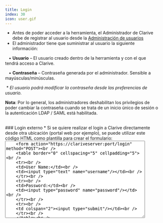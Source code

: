 ```yaml
---
title: Login
index: 30
icon: user.gif
---
```

* Antes de poder acceder a la herramienta, el Administrador de Clarive debe de registrar al usuario desde la [Administración de usuarios](Administracion/user)
* El administrador tiene que suministrar al usuario la siguiente información: <br />

&nbsp; &nbsp;• **Usuario** – El usuario creado dentro de la herramienta y con el que tendrá acceso a Clarive. <br />

&nbsp; &nbsp;• **Contraseña** – Contraseña generada por el administrador. Sensible a mayúsculas/minúsculas. <br />

&nbsp;* *El usuario podrá modificar la contraseña desde las preferencias de usuario.* <br />

**Nota**: Por lo general, los administradores deshabilitan los privilegios de poder cambiar la contraseña cuando se trata de un inicio único de sesión o la autenticación LDAP / SAML está habilitada.


<br />
### Login externo
* Si se quiere realizar el login a Clarive directamente desde otra ubicación (portal web por ejemplo), se puede utilizar este código HTML como plantilla para crear el formulario:

<br />
<textarea style="height: 250px; width: 90%">
    &lt;form action="https://clariveserver:port/login" method="POST"&gt;<br />
    &lt;table border="0" cellspacing="5" cellpadding="5"&gt;<br />
    &lt;tr&gt;<br />
    &lt;td&gt;User Name:&lt;/td&gt;<br />
    &lt;td&gt;&lt;input type="text" name="username"/&gt;&lt;/td&gt;<br />
    &lt;/tr&gt;<br />
    &lt;tr&gt;<br />
    &lt;td&gt;Password:&lt;/td&gt;<br />
    &lt;td&gt;&lt;input type="password" name="password"/&gt;&lt;/td&gt;<br />
    &lt;/tr&gt;<br />
    &lt;tr&gt;<br />
    &lt;td colspan="2"&gt;&lt;input type="submit"/&gt;&lt;/td&gt;<br />
    &lt;/tr&gt;<br />
    &lt;/table&gt;<br />
    &lt;/form&gt;
</textarea>
